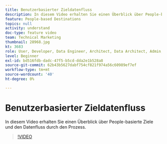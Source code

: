 ```yaml
---
title: Benutzerbasierter Zieldatenfluss
description: In diesem Video erhalten Sie einen Überblick über People-basierte Ziele und den Datenfluss durch den Prozess.
feature: People-based Destinations
topics: null
activity: understand
doc-type: feature video
team: Technical Marketing
thumbnail: 28968.jpg
kt: 3683
role: User, Developer, Data Engineer, Architect, Data Architect, Admin, Leader
level: Beginner
exl-id: bd516fdb-dadc-47f5-b5cd-dda2e1b528a8
source-git-commit: 62b43b5627dabf754cf821f974a56c60989ef7ef
workflow-type: tm+mt
source-wordcount: '40'
ht-degree: 0%

---
```


# Benutzerbasierter Zieldatenfluss

In diesem Video erhalten Sie einen Überblick über People-basierte Ziele und den Datenfluss durch den Prozess.

>[!VIDEO](https://video.tv.adobe.com/v/28968/?quality=12)

